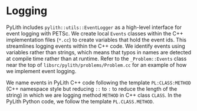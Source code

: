# Logging

PyLith includes `pylith::utils::EventLogger` as a high-level interface for event logging with PETSc.
We create local `Events` classes within the C++ implementation files (`*.cc`) to create variables that hold the event ids.
This streamlines logging events within the C++ code.
We identify events using variables rather than strings, which means that typos in names are detected at compile time rather than at runtime.
Refer to the `_Problem::Events` class near the top of `libsrc/pylith/problems/Problem.cc` for an example of how we implement event logging.

We name events in PyLith C++ code following the template `PL:CLASS:METHOD` (C++ namespace style but reducing `::` to `:` to reduce the length of the string) in which we are logging method `METHOD` in C++ class `CLASS`.
In the PyLith Python code, we follow the template `PL.CLASS.METHOD`.
